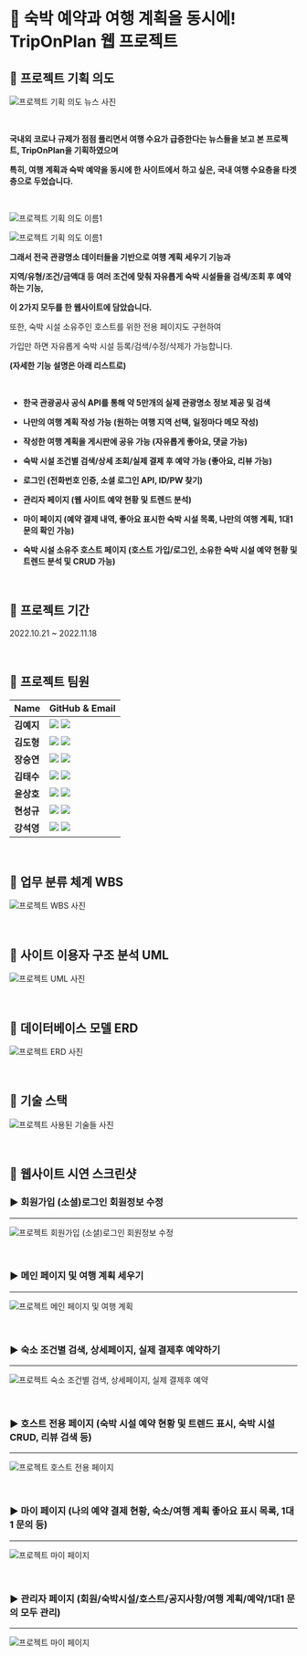 # 🛫 숙박 예약과 여행 계획을 동시에! TripOnPlan 웹 프로젝트

## 🛫 프로젝트 기획 의도

![프로젝트 기획 의도 뉴스 사진](/ReadMeImg/project_purpose.png)

<br/>

**국내외 코로나 규제가 점점 풀리면서 여행 수요가 급증한다는 뉴스들을 보고 본 프로젝트, TripOnPlan을 기획하였으며** 

**특히, 여행 계획과 숙박 예약을 동시에 한 사이트에서 하고 싶은, 국내 여행 수요층을 타겟층으로 두었습니다.**

<br/>

![프로젝트 기획 의도 이름1](/ReadMeImg/project_name1.png)

![프로젝트 기획 의도 이름1](/ReadMeImg/project_name2.png)

**그래서 전국 관광명소 데이터들을 기반으로 여행 계획 세우기 기능과** 

**지역/유형/조건/금액대 등 여러 조건에 맞춰 자유롭게 숙박 시설들을 검색/조회 후 예약하는 기능,**

**이 2가지 모두를 한 웹사이트에 담았습니다.** 

또한, 숙박 시설 소유주인 호스트를 위한 전용 페이지도 구현하여 

가입만 하면 자유롭게 숙박 시설 등록/검색/수정/삭제가 가능합니다.

**(자세한 기능 설명은 아래 리스트로)**

<br/>

* **한국 관광공사 공식 API를 통해 약 5만개의 실제 관광명소 정보 제공 및 검색**

* **나만의 여행 계획 작성 가능 (원하는 여행 지역 선택, 일정마다 메모 작성)**

* **작성한 여행 계획을 게시판에 공유 가능 (자유롭게 좋아요, 댓글 가능)**

* **숙박 시설 조건별 검색/상세 조회/실제 결제 후 예약 가능 (좋아요, 리뷰 가능)**

* **로그인 (전화번호 인증, 소셜 로그인 API, ID/PW 찾기)**

* **관리자 페이지 (웹 사이트 예약 현황 및 트렌드 분석)** 

* **마이 페이지 (예약 결제 내역, 좋아요 표시한 숙박 시설 목록, 나만의 여행 계획, 1대1 문의 확인 가능)**

* **숙박 시설 소유주 호스트 페이지 (호스트 가입/로그인, 소유한 숙박 시설 예약 현황 및 트렌드 분석 및 CRUD 가능)**

<br/>

## 🛫 프로젝트 기간

2022.10.21 ~ 2022.11.18

<br/>

## 🛫 프로젝트 팀원

|**Name**|**GitHub & Email**|
|----|----------------|
|**김예지**|[<img src="https://img.shields.io/badge/GitHub-181717?style=for-the-badge&logo=GitHub&logoColor=white">](https://github.com/yeaji862 "김예지 깃허브") [<img src="https://img.shields.io/badge/kyjkeh0515@gmail.com-EA4335?style=for-the-badge&logo=Gmail&logoColor=white&link=mailto:kyjkeh0515@gmail.com">](mailto:kyjkeh0515@gmail.com "김예지 이메일")|
|**김도형**|[<img src="https://img.shields.io/badge/GitHub-181717?style=for-the-badge&logo=GitHub&logoColor=white">](https://github.com/duel4u "김도형 깃허브") [<img src="https://img.shields.io/badge/duel4u@gmail.com-EA4335?style=for-the-badge&logo=Gmail&logoColor=white&link=mailto:duel4u@gmail.com">](mailto:duel4u@gmail.com "김도형 이메일")|
|**장승연**|[<img src="https://img.shields.io/badge/GitHub-181717?style=for-the-badge&logo=GitHub&logoColor=white">](https://github.com/jangseungyeon "장승연 깃허브") [<img src="https://img.shields.io/badge/wkdtmddus3512@gmail.com-EA4335?style=for-the-badge&logo=Gmail&logoColor=white&link=mailto:wkdtmddus3512@gmail.com">](mailto:wkdtmddus3512@gmail.com "장승연 이메일")|
|**김태수**|[<img src="https://img.shields.io/badge/GitHub-181717?style=for-the-badge&logo=GitHub&logoColor=white">](https://github.com/kkimts80 "김태수 깃허브") [<img src="https://img.shields.io/badge/wkdtmddus3512@gmail.com-EA4335?style=for-the-badge&logo=Gmail&logoColor=white&link=mailto:kkimts80@gmail.com">](mailto:kkimts80@gmail.com "김태수 이메일")|
|**윤상호**|[<img src="https://img.shields.io/badge/GitHub-181717?style=for-the-badge&logo=GitHub&logoColor=white">](https://github.com/BlueWizdom "윤상호 깃허브") [<img src="https://img.shields.io/badge/yssh0424@gmail.com-EA4335?style=for-the-badge&logo=Gmail&logoColor=white&link=mailto:yssh0424@gmail.com">](mailto:yssh0424@gmail.com "윤상호 이메일")|
|**현성규**|[<img src="https://img.shields.io/badge/GitHub-181717?style=for-the-badge&logo=GitHub&logoColor=white">](https://github.com/Hyun8787 "현성규 깃허브") [<img src="https://img.shields.io/badge/a05005@nate.com-EA4335?style=for-the-badge&logo=Gmail&logoColor=white&link=mailto:a05005@nate.com">](mailto:a05005@nate.com "현성규 이메일")|
|**강석영**|[<img src="https://img.shields.io/badge/GitHub-181717?style=for-the-badge&logo=GitHub&logoColor=white">](https://github.com/KangSY92 "강석영 깃허브") [<img src="https://img.shields.io/badge/tjrdud471@gmail.com-EA4335?style=for-the-badge&logo=Gmail&logoColor=white&link=mailto:tjrdud471@gmail.com">](mailto:tjrdud471@gmail.com "강석영 이메일")|

<br/>

## 🛫 업무 분류 체계 WBS

![프로젝트 WBS 사진](/ReadMeImg/TripOnPlan_WBS.png)

<br/>

## 🛫 사이트 이용자 구조 분석 UML

![프로젝트 UML 사진](/ReadMeImg/TripOnPlan_uml.png)

<br/>

## 🛫 데이터베이스 모델 ERD

![프로젝트 ERD 사진](/ReadMeImg/TripOnPlan_erd.png)

<br/>

## 🛫 기술 스택

![프로젝트 사용된 기술들 사진](/ReadMeImg/TripOnPlan_tech.png)

<br/>

## 🛫 웹사이트 시연 스크린샷

### ▶ 회원가입 (소셜)로그인 회원정보 수정

---

![프로젝트 회원가입 (소셜)로그인 회원정보 수정](/ReadMeImg/TripOnPlan_Login.gif)

<br/>

### ▶ 메인 페이지 및 여행 계획 세우기

---

![프로젝트 메인 페이지 및 여행 계획](/ReadMeImg/TripOnPlan_Planner.gif)

<br/>

### ▶ 숙소 조건별 검색, 상세페이지, 실제 결제후 예약하기 

---

![프로젝트 숙소 조건별 검색, 상세페이지, 실제 결제후 예약](/ReadMeImg/TripOnPlan_Motel.gif)

<br/>

### ▶ 호스트 전용 페이지 (숙박 시설 예약 현황 및 트렌드 표시, 숙박 시설 CRUD, 리뷰 검색 등)

---

![프로젝트 호스트 전용 페이지](/ReadMeImg/TripOnPlan_Host.gif)

<br/>

### ▶ 마이 페이지 (나의 예약 결제 현황, 숙소/여행 계획 좋아요 표시 목록, 1대1 문의 등)

---

![프로젝트 마이 페이지](/ReadMeImg/TripOnPlan_MyPage.gif)

<br/>

### ▶ 관리자 페이지 (회원/숙박시설/호스트/공지사항/여행 계획/예약/1대1 문의 모두 관리)

---

![프로젝트 마이 페이지](/ReadMeImg/TripOnPlan_Manage.gif)

<br/>
